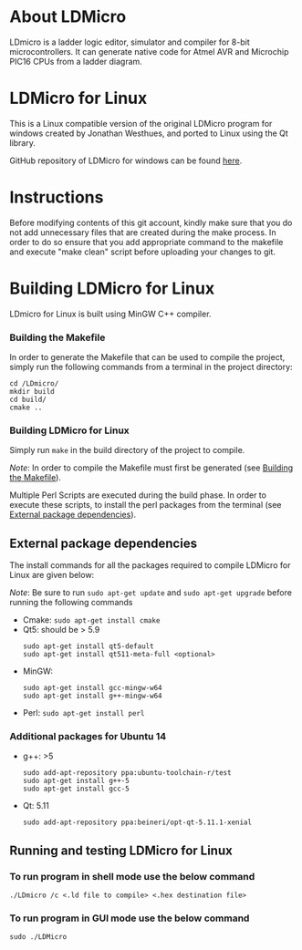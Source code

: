 # About LDMicro
LDmicro is a ladder logic editor, simulator and compiler for 8-bit microcontrollers. It can generate native code for Atmel AVR and Microchip PIC16 CPUs from a ladder diagram.

# LDMicro for Linux
This is a Linux compatible version of the original LDMicro program for windows created by Jonathan Westhues, and ported to Linux using the Qt library.

GitHub repository of LDMicro for windows can be found [here](https://github.com/akshay-c/LDmicro).

# Instructions
Before modifying contents of this git account, kindly make sure that you do not add unnecessary files that are created during the make process. In order to do so ensure that you add appropriate command to the makefile and execute "make clean" script before uploading your changes to git.

# Building LDMicro for Linux
LDmicro for Linux is built using MinGW C++ compiler. 

### Building the Makefile
In order to generate the Makefile that can be used to compile the project, simply run the following commands from a terminal in the project directory:
```
cd /LDmicro/
mkdir build
cd build/
cmake ..
```

### Building LDMicro for Linux
Simply run `make` in the build directory of the project to compile.

_Note_: In order to compile the Makefile must first be generated (see [Building the Makefile](#building-the-makefile)).

Multiple Perl Scripts are executed during the build phase. In order to execute these scripts, to install the perl packages from the terminal (see [External package dependencies](#external-package-dependencies)).

## External package dependencies
The install commands for all the packages required to compile LDMicro for Linux are given below:

_Note_: Be sure to run `sudo apt-get update` and `sudo apt-get upgrade` before running the following commands

* Cmake: `sudo apt-get install cmake`
* Qt5: should be > 5.9
  ```
  sudo apt-get install qt5-default
  sudo apt-get install qt511-meta-full <optional>
  ```
* MinGW: 
  ```
  sudo apt-get install gcc-mingw-w64
  sudo apt-get install g++-mingw-w64
  ```
* Perl: `sudo apt-get install perl`

### Additional packages for Ubuntu 14
* g++: >5
  ```
  sudo add-apt-repository ppa:ubuntu-toolchain-r/test
  sudo apt-get install g++-5
  sudo apt-get install gcc-5
  ```
* Qt: 5.11
  ```
  sudo add-apt-repository ppa:beineri/opt-qt-5.11.1-xenial
  ```

## Running and testing LDMicro for Linux
### To run program in shell mode use the below command
`./LDmicro /c <.ld file to compile> <.hex destination file>`

### To run program in GUI mode use the below command
`sudo ./LDMicro`
